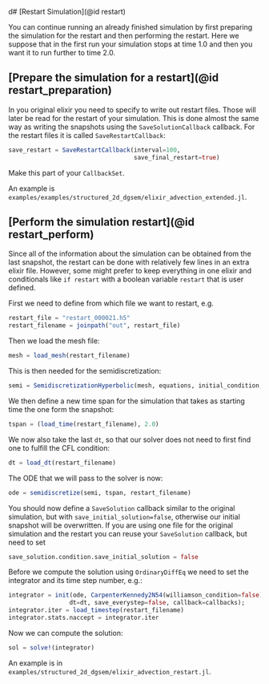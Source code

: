 d# [Restart Simulation](@id restart)

You can continue running an already finished simulation by first
preparing the simulation for the restart and then performing the restart.
Here we suppose that in the first run your simulation stops at time 1.0
and then you want it to run further to time 2.0.

## [Prepare the simulation for a restart](@id restart_preparation)
In you original elixir you need to specify to write out restart files.
Those will later be read for the restart of your simulation.
This is done almost the same way as writing the snapshots using the
```SaveSolutionCallback``` callback.
For the restart files it is called ```SaveRestartCallback```:
```julia
save_restart = SaveRestartCallback(interval=100,
                                   save_final_restart=true)
```
Make this part of your ```CallbackSet```.

An example is ```examples/examples/structured_2d_dgsem/elixir_advection_extended.jl```.


## [Perform the simulation restart](@id restart_perform)
Since all of the information about the simulation can be obtained from the
last snapshot, the restart can be done with relatively few lines
in an extra elixir file.
However, some might prefer to keep everything in one elixir and
conditionals like ```if restart``` with a boolean variable ```restart``` that is user defined.

First we need to define from which file we want to restart, e.g.
```julia
restart_file = "restart_000021.h5"
restart_filename = joinpath("out", restart_file)
```

Then we load the mesh file:
```julia
mesh = load_mesh(restart_filename)
```

This is then needed for the semidiscretization:
```julia
semi = SemidiscretizationHyperbolic(mesh, equations, initial_condition, solver)
```

We then define a new time span for the simulation that takes as starting
time the one form the snapshot:
```julia
tspan = (load_time(restart_filename), 2.0)
```

We now also take the last ```dt```, so that our solver does not need to first find
one to fulfill the CFL condition:
```julia
dt = load_dt(restart_filename)
```

The ODE that we will pass to the solver is now:
```julia
ode = semidiscretize(semi, tspan, restart_filename)
```

You should now define a ```SaveSolution``` callback similar to the original simulation,
but with ```save_initial_solution=false```, otherwise our initial snapshot will be overwritten.
If you are using one file for the original simulation and the restart
you can reuse your ```SaveSolution``` callback, but need to set
```julia
save_solution.condition.save_initial_solution = false
```

Before we compute the solution using ```OrdinaryDiffEq``` we need to set the integrator
and its time step number, e.g.:
```julia
integrator = init(ode, CarpenterKennedy2N54(williamson_condition=false),
                 dt=dt, save_everystep=false, callback=callbacks);
integrator.iter = load_timestep(restart_filename)
integrator.stats.naccept = integrator.iter
```

Now we can compute the solution:
```julia
sol = solve!(integrator)
```

An example is in ```examples/structured_2d_dgsem/elixir_advection_restart.jl```.
